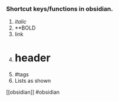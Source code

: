 ### Shortcut keys/functions in obsidian.

1. *italic* 
2. **BOLD
3. link
4. # header 
5. #tags
6. Lists as shown

[[obsidian]]  #obsidian 


